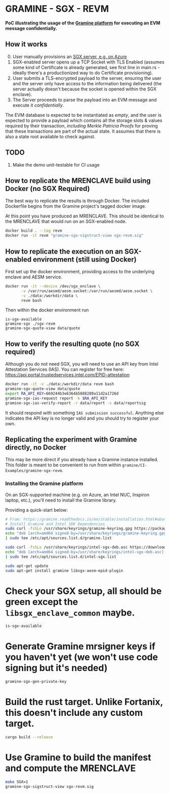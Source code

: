 # GRAMINE - SGX - REVM

**PoC illustrating the usage of the [Gramine platform](https://gramine.readthedocs.io/) for executing
an EVM message confidentially.**

## How it works

0. User manually provisions an [SGX server, e.g. on Azure](https://learn.microsoft.com/en-us/azure/confidential-computing/quick-create-portal)
1. SGX-enabled server opens up a TCP Socket with TLS Enabled (assumes some kind of Certificate is already generated, see first line in main.rs - ideally there's a productionized way to do Certificate provisioning).
2. User submits a TLS-encrypted payload to the server, ensuring the user and the server only have access to the information being delivered (the server actually doesn't because the socket is opened within the SGX enclave).
3. The Server proceeds to parse the payload into an EVM message and execute it _confidentially_.

The EVM database is expected to be instantiated as _empty_, and the user is expected to provide a payload which contains all the storage slots & values required by their transaction, _including Merkle Patricia Proofs_ for proving that these transactions are part of the actual state. It assumes that there is also a state root available to check against.

## TODO

1. Make the demo unit-testable for CI usage

## How to replicate the MRENCLAVE build using Docker (no SGX Required)

The best way to replicate the results is through Docker. The included Dockerfile begins from the Gramine project's tagged docker image.

At this point you have produced an MRENCLAVE. This should be identical to the MRENCLAVE that would run on an SGX-enabled node.

```bash
docker build . --tag revm
docker run -it revm "gramine-sgx-sigstruct-view sgx-revm.sig"
```

## How to replicate the execution on an SGX-enabled environment (still using Docker)

First set up the docker environment, providing access to the underlying enclave and AESM service.
```bash
docker run -it --device /dev/sgx_enclave \
       -v /var/run/aesmd/aesm.socket:/var/run/aesmd/aesm.socket \
       -v ./data:/workdir/data \
       revm bash
```

Then within the docker environment run
```
is-sgx-available
gramine-sgx ./sgx-revm
gramine-sgx-quote-view data/quote
```

## How to verify the resulting quote (no SGX required)

Although you do not need SGX, you will need to use an API key from Intel Attestation Services (IAS).
You can register for free here: https://api.portal.trustedservices.intel.com/EPID-attestation

```bash
docker run -it -v ./data:/workdir/data revm bash
gramine-sgx-quote-view data/quote
export RA_API_KEY=669244b3e6364b5888289a11d2a1726d
gramine-sgx-ias-request report -k $RA_API_KEY
gramine-sgx-ias-verify-report -r data/report -s data/reportsig
```

It should respond with something `IAS submission successful`. Anything else indicates the API key is no longer valid and you should try to register your own.

## Replicating the experiment with Gramine directly, no Docker

This may be more direct if you already have a Gramine instance installed. This folder is meant to be convenient to run from within `gramine/CI-Examples/gramine-sgx-revm`.

### Installing the Gramine platform

On an SGX-supported machine (e.g. on Azure, an Intel NUC, Inspiron laptop, etc.), you'll need to install the Gramine library.

Providing a quick-start below:

```bash
# From: https://gramine.readthedocs.io/en/stable/installation.html#ubuntu-22-04-lts-or-20-04-lts
# Install Gramine and Intel SDK Dependencies
sudo curl -fsSLo /usr/share/keyrings/gramine-keyring.gpg https://packages.gramineproject.io/gramine-keyring.gpg
echo "deb [arch=amd64 signed-by=/usr/share/keyrings/gramine-keyring.gpg] https://packages.gramineproject.io/ $(lsb_release -sc) main" \
| sudo tee /etc/apt/sources.list.d/gramine.list

sudo curl -fsSLo /usr/share/keyrings/intel-sgx-deb.asc https://download.01.org/intel-sgx/sgx_repo/ubuntu/intel-sgx-deb.key
echo "deb [arch=amd64 signed-by=/usr/share/keyrings/intel-sgx-deb.asc] https://download.01.org/intel-sgx/sgx_repo/ubuntu $(lsb_release -sc) main" \
| sudo tee /etc/apt/sources.list.d/intel-sgx.list

sudo apt-get update
sudo apt-get install gramine libsgx-aesm-epid-plugin
```

# Check your SGX setup, all should be green except the `libsgx_enclave_common` maybe.
```bash
is-sgx-available
```

# Generate Gramine mrsigner keys if you haven't yet (we won't use code signing but it's needed)
```bash
gramine-sgx-gen-private-key
```

# Build the rust target. Unlike Fortanix, this doesn't include any custom target.
```bash
cargo build --release
```

# Use Gramine to build the manifest and compute the MRENCLAVE
```bash
make SGX=1
gramine-sgx-sigstruct-view sgx-revm.sig
```

